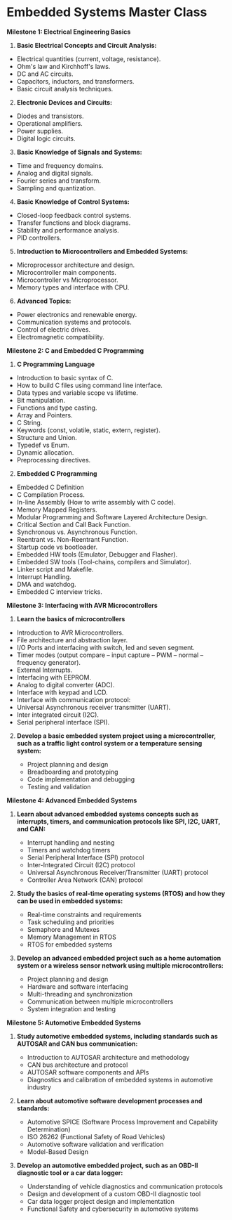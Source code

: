 # Embedded Systems Master Class

**Milestone 1: Electrical Engineering Basics**

1.  **Basic Electrical Concepts and Circuit Analysis:**

*   Electrical quantities (current, voltage, resistance).
*   Ohm's law and Kirchhoff's laws.
*   DC and AC circuits.
*   Capacitors, inductors, and transformers.
*   Basic circuit analysis techniques.

2.  **Electronic Devices and Circuits:**

*   Diodes and transistors.
*   Operational amplifiers.
*   Power supplies.
*   Digital logic circuits.
    
3.  **Basic Knowledge of Signals and Systems:**

*   Time and frequency domains.
*   Analog and digital signals.
*   Fourier series and transform.
*   Sampling and quantization.

4.  **Basic Knowledge of Control Systems:**

*   Closed-loop feedback control systems.
*   Transfer functions and block diagrams.
*   Stability and performance analysis.
*   PID controllers.

5.  **Introduction to Microcontrollers and Embedded Systems:**

*   Microprocessor architecture and design.
*   Microcontroller main components.
*   Microcontroller vs Microprocessor.
*   Memory types and interface with CPU.

6.  **Advanced Topics:**

*   Power electronics and renewable energy.
*   Communication systems and protocols.
*   Control of electric drives.
*   Electromagnetic compatibility.

**Milestone 2: C and Embedded C Programming**

1. **C Programming Language**

*   Introduction to basic syntax of C.
*   How to build C files using command line interface.
*   Data types and variable scope vs lifetime.
*   Bit manipulation.
*   Functions and type casting.
*   Array and Pointers.
*   C String.
*   Keywords (const, volatile, static, extern, register).
*   Structure and Union.
*   Typedef vs Enum.
*   Dynamic allocation.
*   Preprocessing directives.

2. **Embedded C Programming**

*   Embedded C Definition
*   C Compilation Process.
*   In-line Assembly (How to write assembly with C code).
*   Memory Mapped Registers.
*   Modular Programming and Software Layered Architecture Design.
*   Critical Section and Call Back Function.
*   Synchronous vs. Asynchronous Function.
*   Reentrant vs. Non-Reentrant Function.
*   Startup code vs bootloader.
*   Embedded HW tools (Emulator, Debugger and Flasher).
*   Embedded SW tools (Tool-chains, compilers and Simulator).
*   Linker script and Makefile.
*   Interrupt Handling.
*   DMA and watchdog.
*   Embedded C interview tricks.

**Milestone 3: Interfacing with AVR Microcontrollers**

1. **Learn the basics of microcontrollers**

*   Introduction to AVR Microcontrollers.
*   File architecture and abstraction layer.
*   I/O Ports and interfacing with switch, led and seven segment.
*   Timer modes (output compare – input capture – PWM – normal – frequency generator).
*   External Interrupts.
*   Interfacing with EEPROM.
*   Analog to digital converter (ADC).
*   Interface with keypad and LCD.
*   Interface with communication protocol:
*   Universal Asynchronous receiver transmitter (UART).
*   Inter integrated circuit (I2C).
*   Serial peripheral interface (SPI).

2. **Develop a basic embedded system project using a microcontroller, such as a traffic light control system or a temperature sensing system:**
    
    *   Project planning and design
    *   Breadboarding and prototyping
    *   Code implementation and debugging
    *   Testing and validation

**Milestone 4: Advanced Embedded Systems**

1.  **Learn about advanced embedded systems concepts such as interrupts, timers, and communication protocols like SPI, I2C, UART, and CAN:**
    
    *   Interrupt handling and nesting
    *   Timers and watchdog timers
    *   Serial Peripheral Interface (SPI) protocol
    *   Inter-Integrated Circuit (I2C) protocol
    *   Universal Asynchronous Receiver/Transmitter (UART) protocol
    *   Controller Area Network (CAN) protocol

2.  **Study the basics of real-time operating systems (RTOS) and how they can be used in embedded systems:**
    
    *   Real-time constraints and requirements
    *   Task scheduling and priorities
    *   Semaphore and Mutexes
    *   Memory Management in RTOS
    *   RTOS for embedded systems

3.  **Develop an advanced embedded project such as a home automation system or a wireless sensor network using multiple microcontrollers:**
    
    *   Project planning and design
    *   Hardware and software interfacing
    *   Multi-threading and synchronization
    *   Communication between multiple microcontrollers
    *   System integration and testing

**Milestone 5: Automotive Embedded Systems**

1.  **Study automotive embedded systems, including standards such as AUTOSAR and CAN bus communication:**
    
    *   Introduction to AUTOSAR architecture and methodology
    *   CAN bus architecture and protocol
    *   AUTOSAR software components and APIs
    *   Diagnostics and calibration of embedded systems in automotive industry
2.  **Learn about automotive software development processes and standards:**
    
    *   Automotive SPICE (Software Process Improvement and Capability Determination)
    *   ISO 26262 (Functional Safety of Road Vehicles)
    *   Automotive software validation and verification
    *   Model-Based Design
3.  **Develop an automotive embedded project, such as an OBD-II diagnostic tool or a car data logger:**
    
    *   Understanding of vehicle diagnostics and communication protocols
    *   Design and development of a custom OBD-II diagnostic tool
    *   Car data logger project design and implementation
    *   Functional Safety and cybersecurity in automotive systems
